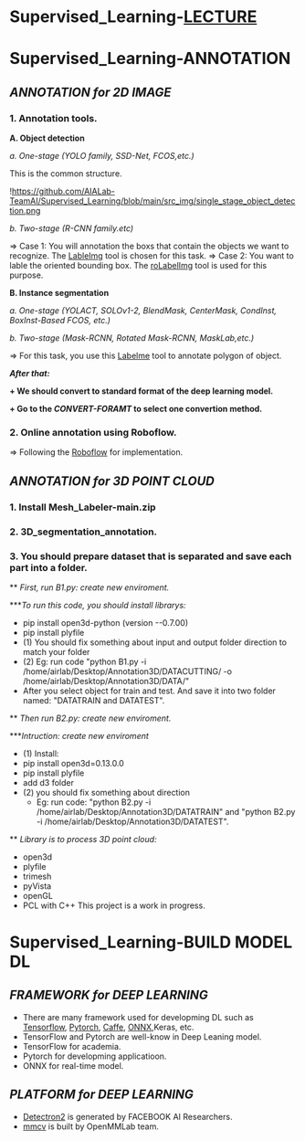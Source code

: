 # Supervised_Learning-[LECTURE](https://cs.nyu.edu/~yann/talks/lecun-ranzato-icml2013.pdf)

# Supervised_Learning-ANNOTATION

## _ANNOTATION for 2D IMAGE_
### 1. Annotation tools. 

**A. Object detection**

*a. One-stage (YOLO family, SSD-Net, FCOS,etc.)*

This is the common structure.

!https://github.com/AIALab-TeamAI/Supervised_Learning/blob/main/src_img/single_stage_object_detection.png

*b. Two-stage (R-CNN family.etc)*


=> Case 1: You will annotation the boxs that contain the objects we want to recognize. The [LableImg](https://github.com/heartexlabs/labelImg) tool is chosen for this task.
=> Case 2: You want to lable the oriented bounding box. The [roLabelImg](https://github.com/cgvict/roLabelImg) tool is used for this purpose.

**B. Instance segmentation**

*a. One-stage (YOLACT, SOLOv1-2, BlendMask, CenterMask, CondInst, BoxInst-Based FCOS, etc.)*

*b. Two-stage (Mask-RCNN, Rotated Mask-RCNN, MaskLab,etc.)*

=> For this task, you use this [Labelme](https://github.com/zhong110020/labelme) tool to annotate polygon of object.

**_After that:_**

**+ We should convert to standard format of the deep learning model.**

**+ Go to the _CONVERT-FORAMT_ to select one convertion method.**

### 2. Online annotation using Roboflow.

=> Following the [Roboflow](https://docs.roboflow.com/) for implementation.


## _ANNOTATION for 3D POINT CLOUD_

### 1. Install Mesh_Labeler-main.zip

### 2. 3D_segmentation_annotation.

### 3. You should prepare dataset that is separated and save each part into a folder.

** _First, run B1.py: create new enviroment._

***_To run this code, you should install librarys:_

- pip install open3d-python (version --0.7.00)
- pip install plyfile
- (1) You should fix something about  input and output folder direction to match your folder
- (2) Eg: run code "python B1.py -i /home/airlab/Desktop/Annotation3D/DATACUTTING/ -o /home/airlab/Desktop/Annotation3D/DATA/"
- After you select object for train and test. And save it into two folder named: "DATATRAIN and DATATEST".

** _Then run B2.py: create new enviroment._

***_Intruction: create new enviroment_ 

- (1) Install: 
 -  pip install open3d=0.13.0.0
 -  pip install plyfile
 -  add d3 folder
- (2) you should fix something about direction
    * Eg: run code: "python B2.py -i /home/airlab/Desktop/Annotation3D/DATATRAIN" and "python B2.py -i /home/airlab/Desktop/Annotation3D/DATATEST".
    
** _Library is to process 3D point cloud:_

- open3d
- plyfile
- trimesh
- pyVista
- openGL
- PCL with C++
This project is a work in progress.

# Supervised_Learning-BUILD MODEL DL

## _FRAMEWORK for DEEP LEARNING_

- There are many framework used for developming DL such as [Tensorflow](https://www.tensorflow.org/tutorials/quickstart/beginner), [Pytorch](https://pytorch.org/tutorials/beginner/pytorch_with_examples.html), [Caffe](https://recodeminds.com/blog/a-beginners-guide-to-caffe-for-deep-learning/), [ONNX](https://onnx.ai/),Keras, etc.
- TensorFlow and Pytorch are well-know in Deep Leaning model.
- TensorFlow for academia.
- Pytorch for developming applicatioon.
- ONNX for real-time model.   

## _PLATFORM for DEEP LEARNING_

- [Detectron2](https://detectron2.readthedocs.io/en/latest/tutorials/index.html) is generated by FACEBOOK AI Researchers.
- [mmcv](https://github.com/open-mmlab/mmcv) is built by OpenMMLab team.  

